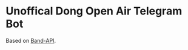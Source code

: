 # Unoffical Dong Open Air Telegram Bot

Based on [Band-API](https://github.com/KurzGedanke/band-api).

## 